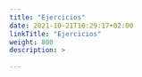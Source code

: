 ```yaml
---
title: "Ejercicios"
date: 2021-10-21T10:29:17+02:00
linkTitle: "Ejercicios"
weight: 800
description: >
  
---
```

